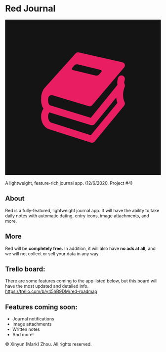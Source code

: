 # Red Journal

![App Icon](Red.png)

A lightweight, feature-rich journal app. (12/6/2020, Project #4)

## About

Red is a fully-featured, lightweight journal app. It will have the ability to take daily notes with automatic dating, entry icons, image attachments, and more. 

## More

Red will be **completely free.** In addition, it will also have **no ads at all,** and we will not collect or sell your data in any way.

## Trello board:
There are some features coming to the app listed below, but this board will have the most updated and detailed info. 
https://trello.com/b/y45hB9DM/red-roadmap

## Features coming soon:
- Journal notifications
- Image attachments
- Written notes
- And more!

© Xinyun (Mark) Zhou. All rights reserved.
